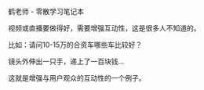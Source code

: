 鹤老师 - 零散学习笔记本



视频或直播要做得好，需要增强互动性，这是很多人不知道的。

比如：请问10-15万的合资车哪些车比较好？

镜头外伸出一只手，递上了一百块钱...

这就是增强与用户观众的互动性的一个例子。



